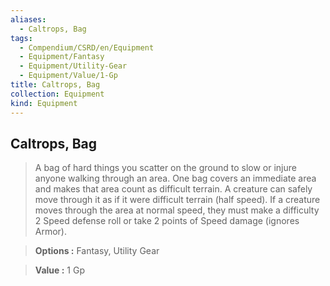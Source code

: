 ```yaml
---
aliases:
  - Caltrops, Bag
tags:
  - Compendium/CSRD/en/Equipment
  - Equipment/Fantasy
  - Equipment/Utility-Gear
  - Equipment/Value/1-Gp
title: Caltrops, Bag
collection: Equipment
kind: Equipment
---
```

## Caltrops, Bag    
    
>A bag of hard things you scatter on the ground to slow or injure anyone walking through an area. One bag covers an immediate area and makes that area count as difficult terrain. A creature can safely move through it as if it were difficult terrain (half speed). If a creature moves through the area at normal speed, they must make a difficulty 2 Speed defense roll or take 2 points of Speed damage (ignores Armor).    
> **Options :** Fantasy, Utility Gear    
> **Value :** 1 Gp